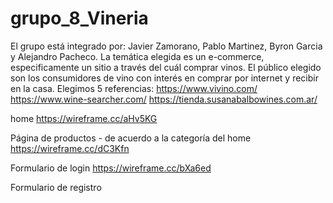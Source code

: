 # grupo_8_Vineria
El grupo está integrado por: Javier Zamorano, Pablo Martinez, Byron Garcia y Alejandro Pacheco.
La temática elegida es un e-commerce, especificamente un sitio a través del cuál comprar vinos.
El público elegido son los consumidores de vino con interés en comprar por internet y recibir en la casa.
Elegimos 5 referencias:
  https://www.vivino.com/
  https://www.wine-searcher.com/
  https://tienda.susanabalbowines.com.ar/
  
  home
  https://wireframe.cc/aHv5KG
  
 Página de productos - de acuerdo a la categoría del home
  https://wireframe.cc/dC3Kfn
  
 Formulario de login
 https://wireframe.cc/bXa6ed
 
 Formulario de registro
 
